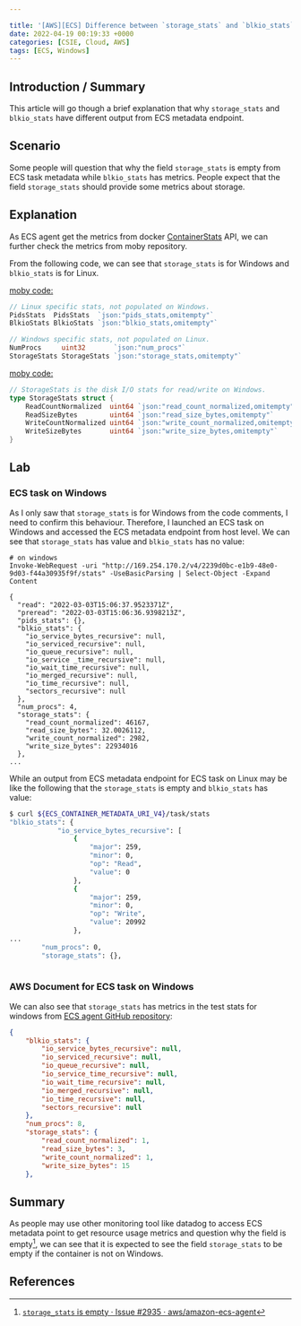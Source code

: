 ```yaml
---

title: '[AWS][ECS] Difference between `storage_stats` and `blkio_stats` from ECS metadata endpoint'
date: 2022-04-19 00:19:33 +0000
categories: [CSIE, Cloud, AWS]
tags: [ECS, Windows]
---
```


## Introduction / Summary

This article will go though a brief explanation that why  `storage_stats` and `blkio_stats` have different output from ECS metadata endpoint.

## Scenario
Some people will question that why the field `storage_stats` is empty from ECS task metadata while `blkio_stats` has metrics. People expect that the field `storage_stats` should provide some metrics about storage.

## Explanation

As ECS agent get the metrics from docker [ContainerStats](https://docs.docker.com/engine/api/v1.30/#operation/ContainerStats) API, we can further check the metrics from moby repository.

From the following code, we can see that `storage_stats` is for Windows and `blkio_stats` is for Linux.

[moby code: ](https://github.com/moby/moby/blob/7b9275c0da707b030e62c96b679a976f31f929d3/api/types/stats.go)

```go
// Linux specific stats, not populated on Windows.
PidsStats  PidsStats  `json:"pids_stats,omitempty"`
BlkioStats BlkioStats `json:"blkio_stats,omitempty"`

// Windows specific stats, not populated on Linux.
NumProcs     uint32       `json:"num_procs"`
StorageStats StorageStats `json:"storage_stats,omitempty"`
```

[moby code:](https://github.com/moby/moby/blob/7b9275c0da707b030e62c96b679a976f31f929d3/api/types/stats.go)

```go
// StorageStats is the disk I/O stats for read/write on Windows.
type StorageStats struct {
	ReadCountNormalized  uint64 `json:"read_count_normalized,omitempty"`
	ReadSizeBytes        uint64 `json:"read_size_bytes,omitempty"`
	WriteCountNormalized uint64 `json:"write_count_normalized,omitempty"`
	WriteSizeBytes       uint64 `json:"write_size_bytes,omitempty"`
}
```

## Lab

### ECS task on Windows

As I only saw that `storage_stats` is for Windows from the code comments, I need to confirm this behaviour. Therefore, I launched an ECS task on Windows and accessed the ECS metadata endpoint from host level. We can see that `storage_stats` has value and `blkio_stats` has no value: 

```
# on windows
Invoke-WebRequest -uri "http://169.254.170.2/v4/2239d0bc-e1b9-48e0-9d03-f44a30935f9f/stats" -UseBasicParsing | Select-Object -Expand Content

{
  "read": "2022-03-03T15:06:37.9523371Z",
  "preread": "2022-03-03T15:06:36.9398213Z",
  "pids_stats": {},
  "blkio_stats": {
    "io_service_bytes_recursive": null,
    "io_serviced_recursive": null,
    "io_queue_recursive": null,
    "io_service _time_recursive": null,
    "io_wait_time_recursive": null,
    "io_merged_recursive": null,
    "io_time_recursive": null,
    "sectors_recursive": null
  },
  "num_procs": 4,
  "storage_stats": {
    "read_count_normalized": 46167,
    "read_size_bytes": 32.0026112,
    "write_count_normalized": 2982,
    "write_size_bytes": 22934016
  },
...
```

While an output from ECS metadata endpoint for ECS task on Linux may be like the following that the `storage_stats` is empty and `blkio_stats` has value:

```bash
$ curl ${ECS_CONTAINER_METADATA_URI_V4}/task/stats
"blkio_stats": {
            "io_service_bytes_recursive": [
                {
                    "major": 259,
                    "minor": 0,
                    "op": "Read",
                    "value": 0
                },
                {
                    "major": 259,
                    "minor": 0,
                    "op": "Write",
                    "value": 20992
                },
...
        "num_procs": 0,
        "storage_stats": {},
        
```

### AWS Document for ECS task on Windows

We can also see that `storage_stats` has metrics in the test stats for windows from [ECS agent GitHub repository](https://github.com/aws/amazon-ecs-agent/blob/225bc3a556bd2d1759ab27b23f54e7e68086c9f0/agent/stats/windows_test_stats.json):

```json
{
    "blkio_stats": {
        "io_service_bytes_recursive": null,
        "io_serviced_recursive": null,
        "io_queue_recursive": null,
        "io_service_time_recursive": null,
        "io_wait_time_recursive": null,
        "io_merged_recursive": null,
        "io_time_recursive": null,
        "sectors_recursive": null
    },
    "num_procs": 8,
    "storage_stats": {
        "read_count_normalized": 1,
        "read_size_bytes": 3,
        "write_count_normalized": 1,
        "write_size_bytes": 15
    },
```

## Summary

As people may use other monitoring tool like datadog to access ECS metadata point to get resource usage metrics and question why the field is empty[^1], we can see that it is expected to see the field `storage_stats` to be empty if the container is not on Windows. 

## References

[^1]: [`storage_stats` is empty · Issue #2935 · aws/amazon-ecs-agent](https://github.com/aws/amazon-ecs-agent/issues/2935)
